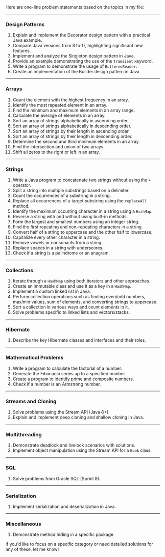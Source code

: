 Here are one-line problem statements based on the topics in my file:

---

### Design Patterns
1. Explain and implement the Decorator design pattern with a practical Java example.
2. Compare Java versions from 8 to 17, highlighting significant new features.
3. Implement and analyze the Singleton design pattern in Java.
4. Provide an example demonstrating the use of the `transient` keyword.
5. Write a program to demonstrate the usage of `BufferedReader`.
6. Create an implementation of the Builder design pattern in Java.

---

### Arrays
1. Count the element with the highest frequency in an array.
2. Identify the most repeated element in an array.
3. Find the minimum and maximum elements in an array range.
4. Calculate the average of elements in an array.
5. Sort an array of strings alphabetically in ascending order.
6. Sort an array of strings alphabetically in descending order.
7. Sort an array of strings by their length in ascending order.
8. Sort an array of strings by their length in descending order.
9. Determine the second and third minimum elements in an array.
10. Find the intersection and union of two arrays.
11. Shift all zeros to the right or left in an array.

---

### Strings
1. Write a Java program to concatenate two strings without using the `+` operator.
2. Split a string into multiple substrings based on a delimiter.
3. Count the occurrences of a substring in a string.
4. Replace all occurrences of a target substring using the `replaceAll` method.
5. Identify the maximum occurring character in a string using a `HashMap`.
6. Reverse a string with and without using built-in methods.
7. Form the largest and smallest numbers using an integer string.
8. Find the first repeating and non-repeating characters in a string.
9. Convert half of a string to uppercase and the other half to lowercase.
10. Capitalize every other character in a string.
11. Remove vowels or consonants from a string.
12. Replace spaces in a string with underscores.
13. Check if a string is a palindrome or an anagram.

---

### Collections
1. Iterate through a `HashMap` using both iterators and other approaches.
2. Create an immutable class and use it as a key in a `HashMap`.
3. Implement a custom linked list in Java.
4. Perform collection operations such as finding even/odd numbers, max/min values, sum of elements, and converting strings to uppercase.
5. Sort a collection in various ways and count elements in it.
6. Solve problems specific to linked lists and vectors/stacks.

---

### Hibernate
1. Describe the key Hibernate classes and interfaces and their roles.

---

### Mathematical Problems
1. Write a program to calculate the factorial of a number.
2. Generate the Fibonacci series up to a specified number.
3. Create a program to identify prime and composite numbers.
4. Check if a number is an Armstrong number.

---

### Streams and Cloning
1. Solve problems using the Stream API (Java 8+).
2. Explain and implement deep cloning and shallow cloning in Java.

---

### Multithreading
1. Demonstrate deadlock and livelock scenarios with solutions.
2. Implement object manipulation using the Stream API for a `Book` class.

---

### SQL
1. Solve problems from Oracle SQL (Sprint 8).

---

### Serialization
1. Implement serialization and deserialization in Java.

---

### Miscellaneous
1. Demonstrate method hiding in a specific package.

If you'd like to focus on a specific category or need detailed solutions for any of these, let me know!
